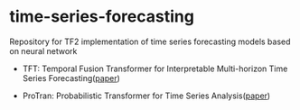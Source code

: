 # time-series-forecasting

Repository for TF2 implementation of time series forecasting models based on neural network

- TFT: Temporal Fusion Transformer for Interpretable Multi-horizon Time Series Forecasting([paper](https://arxiv.org/pdf/1912.09363.pdf))

- ProTran: Probabilistic Transformer for Time Series Analysis([paper](https://proceedings.neurips.cc/paper/2021/file/c68bd9055776bf38d8fc43c0ed283678-Paper.pdf))
